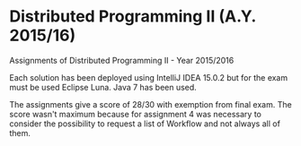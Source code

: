 # Distributed Programming II (A.Y. 2015/16)

Assignments of Distributed Programming II - Year 2015/2016

Each solution has been deployed using IntelliJ IDEA 15.0.2 but for the exam
must be used Eclipse Luna. Java 7 has been used.

The assignments give a score of 28/30 with exemption from final exam.
The score wasn't maximum because for assignment 4 was necessary to consider the
possibility to request a list of Workflow and not always all of them.
